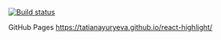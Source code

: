 [![Build status](https://ci.appveyor.com/api/projects/status/p11o8n1flw2dnb5p?svg=true)](https://ci.appveyor.com/project/TatianaYuryeva/react-highlight)

GitHub Pages https://tatianayuryeva.github.io/react-highlight/